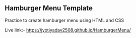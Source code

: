 ## Hamburger Menu Template

Practice to create hamburger menu using HTML and CSS

Live link:-  https://jyotiyadav2508.github.io/HamburgerMenu/